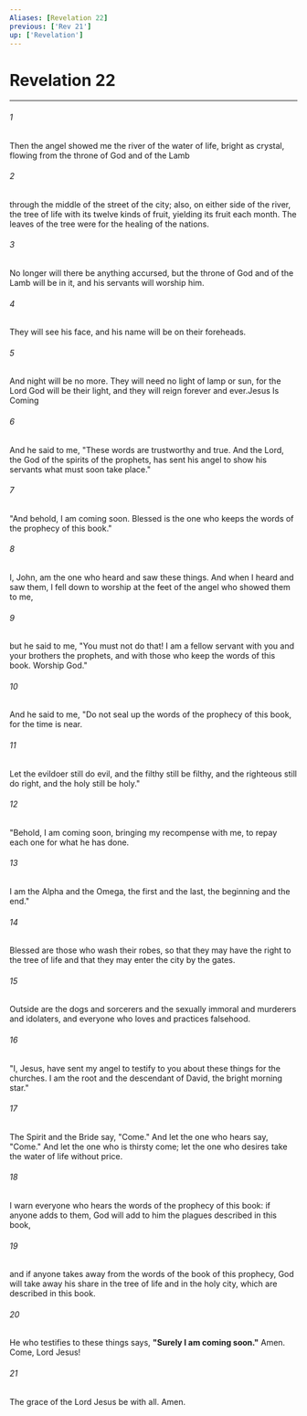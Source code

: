 ```yaml
---
Aliases: [Revelation 22]
previous: ['Rev 21']
up: ['Revelation']
---
```

# Revelation 22

***

 

###### 1 
Then the angel showed me the river of the water of life, bright as crystal, flowing from the throne of God and of the Lamb 
 

###### 2 
through the middle of the street of the city; also, on either side of the river, the tree of life with its twelve kinds of fruit, yielding its fruit each month. The leaves of the tree were for the healing of the nations. 
 

###### 3 
No longer will there be anything accursed, but the throne of God and of the Lamb will be in it, and his servants will worship him. 
 

###### 4 
They will see his face, and his name will be on their foreheads. 
 

###### 5 
And night will be no more. They will need no light of lamp or sun, for the Lord God will be their light, and they will reign forever and ever.Jesus Is Coming
 
 

###### 6 
And he said to me, "These words are trustworthy and true. And the Lord, the God of the spirits of the prophets, has sent his angel to show his servants what must soon take place."
 
 

###### 7 
"And behold, I am coming soon. Blessed is the one who keeps the words of the prophecy of this book."
 
 

###### 8 
I, John, am the one who heard and saw these things. And when I heard and saw them, I fell down to worship at the feet of the angel who showed them to me, 
 

###### 9 
but he said to me, "You must not do that! I am a fellow servant with you and your brothers the prophets, and with those who keep the words of this book. Worship God."
 
 

###### 10 
And he said to me, "Do not seal up the words of the prophecy of this book, for the time is near. 
 

###### 11 
Let the evildoer still do evil, and the filthy still be filthy, and the righteous still do right, and the holy still be holy."
 
 

###### 12 
"Behold, I am coming soon, bringing my recompense with me, to repay each one for what he has done. 
 

###### 13 
I am the Alpha and the Omega, the first and the last, the beginning and the end."
 
 

###### 14 
Blessed are those who wash their robes, so that they may have the right to the tree of life and that they may enter the city by the gates. 
 

###### 15 
Outside are the dogs and sorcerers and the sexually immoral and murderers and idolaters, and everyone who loves and practices falsehood.
 
 

###### 16 
"I, Jesus, have sent my angel to testify to you about these things for the churches. I am the root and the descendant of David, the bright morning star."
 
 

###### 17 
The Spirit and the Bride say, "Come." And let the one who hears say, "Come." And let the one who is thirsty come; let the one who desires take the water of life without price.
 
 

###### 18 
I warn everyone who hears the words of the prophecy of this book: if anyone adds to them, God will add to him the plagues described in this book, 
 

###### 19 
and if anyone takes away from the words of the book of this prophecy, God will take away his share in the tree of life and in the holy city, which are described in this book.
 
 

###### 20 
He who testifies to these things says, **"Surely I am coming soon."** Amen. Come, Lord Jesus!
 
 

###### 21 
The grace of the Lord Jesus be with all. Amen.
 
